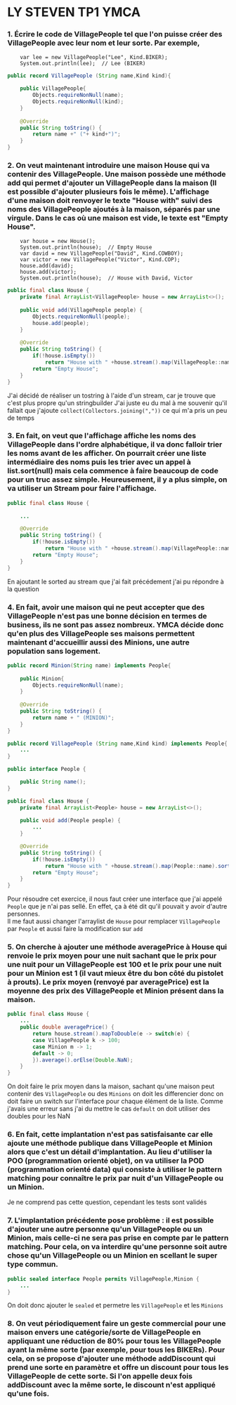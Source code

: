 # LY STEVEN TP1 YMCA


### 1. Écrire le code de VillagePeople tel que l'on puisse créer des VillagePeople avec leur nom et leur sorte. Par exemple,

        var lee = new VillagePeople("Lee", Kind.BIKER);
        System.out.println(lee);  // Lee (BIKER)

```java
public record VillagePeople (String name,Kind kind){

	public VillagePeople{
		Objects.requireNonNull(name);
		Objects.requireNonNull(kind);
	}
	
	@Override
	public String toString() {
		return name +" ("+ kind+")";
	}
}
```

### 2. On veut maintenant introduire une maison House qui va contenir des VillagePeople. Une maison possède une méthode add qui permet d'ajouter un VillagePeople dans la maison (Il est possible d'ajouter plusieurs fois le même). L'affichage d'une maison doit renvoyer le texte "House with" suivi des noms des VillagePeople ajoutés à la maison, séparés par une virgule. Dans le cas où une maison est vide, le texte est "Empty House".

        var house = new House();
        System.out.println(house);  // Empty House
        var david = new VillagePeople("David", Kind.COWBOY);
        var victor = new VillagePeople("Victor", Kind.COP);
        house.add(david);
        house.add(victor);
        System.out.println(house);  // House with David, Victor

```java
public final class House {
	private final ArrayList<VillagePeople> house = new ArrayList<>();
	
	public void add(VillagePeople people) {
		Objects.requireNonNull(people);
		house.add(people);
	}
	
	@Override
	public String toString() {
		if(!house.isEmpty())
			return "House with " +house.stream().map(VillagePeople::name).collect(Collectors.joining(", ")).toString();
		return "Empty House";
	}
}
```
J'ai décidé de réaliser un tostring à l'aide d'un stream, car je trouve que c'est plus propre qu'un stringbuilder
J'ai juste eu du mal à me souvenir qu'il fallait que j'ajoute ``collect(Collectors.joining(","))`` ce qui m'a pris un peu de temps

### 3. En fait, on veut que l'affichage affiche les noms des VillagePeople dans l'ordre alphabétique, il va donc falloir trier les noms avant de les afficher. On pourrait créer une liste intermédiaire des noms puis les trier avec un appel à list.sort(null) mais cela commence à faire beaucoup de code pour un truc assez simple. Heureusement, il y a plus simple, on va utiliser un Stream pour faire l'affichage.

```java
public final class House {
	
    ...

	@Override
	public String toString() {
		if(!house.isEmpty())
			return "House with " +house.stream().map(VillagePeople::name).sorted().collect(Collectors.joining(", ")).toString();
		return "Empty House";
	}
}

```
En ajoutant le sorted au stream que j'ai fait précédement j'ai pu répondre à la question

### 4. En fait, avoir une maison qui ne peut accepter que des VillagePeople n'est pas une bonne décision en termes de business, ils ne sont pas assez nombreux. YMCA décide donc qu'en plus des VillagePeople ses maisons permettent maintenant d'accueillir aussi des Minions, une autre population sans logement.
```java
public record Minion(String name) implements People{
	
	public Minion{
		Objects.requireNonNull(name);
	}
	
	@Override
	public String toString() {
		return name + " (MINION)";
	}
}
```
```java
public record VillagePeople (String name,Kind kind) implements People{
    ...
}
```

```java
public interface People {

	public String name();
}

```

```java
public final class House {
	private final ArrayList<People> house = new ArrayList<>();
	
	public void add(People people) {
		...
	}

	@Override
	public String toString() {
		if(!house.isEmpty())
			return "House with " +house.stream().map(People::name).sorted().collect(Collectors.joining(", ")).toString();
		return "Empty House";
	}
}
```
Pour résoudre cet exercice, il nous faut créer une interface que j'ai appelé ``People`` que je n'ai pas sellé. En effet, ça à été dit qu'il pouvait y avoir d'autre personnes.\
Il me faut aussi changer l'arraylist de ``House`` pour remplacer ``VillagePeople`` par ``People`` et aussi faire la modification sur ``add``

### 5. On cherche à ajouter une méthode averagePrice à House qui renvoie le prix moyen pour une nuit sachant que le prix pour une nuit pour un VillagePeople est 100 et le prix pour une nuit pour un Minion est 1 (il vaut mieux être du bon côté du pistolet à prouts). Le prix moyen (renvoyé par averagePrice) est la moyenne des prix des VillagePeople et Minion présent dans la maison.

```java
public final class House {
    ...
	public double averagePrice() {
		return house.stream().mapToDouble(e -> switch(e) {
		case VillagePeople k -> 100;
		case Minion m -> 1;
		default -> 0;
		}).average().orElse(Double.NaN);
	}
}
```
On doit faire le prix moyen dans la maison, sachant qu'une maison peut contenir des ``VillagePeople`` ou des ``Minions`` on doit les differencier donc on doit faire un switch sur l'interface pour chaque élément de la liste. Comme j'avais une erreur sans j'ai du mettre le cas ``default`` on doit utiliser des doubles pour les NaN

### 6. En fait, cette implantation n'est pas satisfaisante car elle ajoute une méthode publique dans VillagePeople et Minion alors que c'est un détail d'implantation. Au lieu d'utiliser la POO (programmation orienté objet), on va utiliser la POD (programmation orienté data) qui consiste à utiliser le pattern matching pour connaître le prix par nuit d'un VillagePeople ou un Minion.

Je ne comprend pas cette question, cependant les tests sont validés

### 7. L'implantation précédente pose problème : il est possible d'ajouter une autre personne qu'un VillagePeople ou un Minion, mais celle-ci ne sera pas prise en compte par le pattern matching. Pour cela, on va interdire qu'une personne soit autre chose qu'un VillagePeople ou un Minion en scellant le super type commun.

```java
public sealed interface People permits VillagePeople,Minion {
	...
}
```
On doit donc ajouter le ``sealed`` et permetre les ``VillagePeople`` et les ``Minions``

### 8. On veut périodiquement faire un geste commercial pour une maison envers une catégorie/sorte de VillagePeople en appliquant une réduction de 80% pour tous les VillagePeople ayant la même sorte (par exemple, pour tous les BIKERs). Pour cela, on se propose d'ajouter une méthode addDiscount qui prend une sorte en paramètre et offre un discount pour tous les VillagePeople de cette sorte. Si l'on appelle deux fois addDiscount avec la même sorte, le discount n'est appliqué qu'une fois.